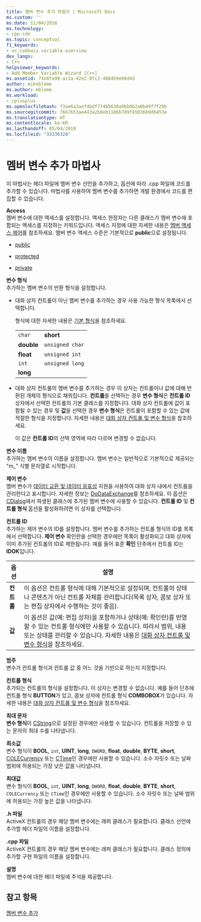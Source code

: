 ```yaml
---
title: 멤버 변수 추가 마법사 | Microsoft Docs
ms.custom: ''
ms.date: 11/04/2016
ms.technology:
- cpp-ide
ms.topic: conceptual
f1_keywords:
- vc.codewiz.variable.overview
dev_langs:
- C++
helpviewer_keywords:
- Add Member Variable Wizard [C++]
ms.assetid: 73e8fa99-ac1a-42e2-8fc2-4684b9eb6d4d
author: mikeblome
ms.author: mblome
ms.workload:
- cplusplus
ms.openlocfilehash: f3ae6a3aef4bdf774b5630a9bb0b2a0b49f7f29b
ms.sourcegitcommit: 76b7653ae443a2b8eb1186b789f8503609d6453e
ms.translationtype: HT
ms.contentlocale: ko-KR
ms.lasthandoff: 05/04/2018
ms.locfileid: "33336328"
---
```

# <a name="add-member-variable-wizard"></a>멤버 변수 추가 마법사
이 마법사는 헤더 파일에 멤버 변수 선언을 추가하고, 옵션에 따라 .cpp 파일에 코드를 추가할 수 있습니다. 마법사를 사용하여 멤버 변수를 추가하면 개발 환경에서 코드를 편집할 수 있습니다.  
  
 **Access**  
 멤버 변수에 대한 액세스를 설정합니다. 액세스 한정자는 다른 클래스가 멤버 변수에 포함되는 액세스를 지정하는 키워드입니다. 액세스 지정에 대한 자세한 내용은 [멤버 액세스 제어](../cpp/member-access-control-cpp.md)를 참조하세요. 멤버 변수 액세스 수준은 기본적으로 **public**으로 설정됩니다.  
  
-   [public](../cpp/public-cpp.md)  
  
-   [protected](../cpp/protected-cpp.md)  
  
-   [private](../cpp/private-cpp.md)  
  
 **변수 형식**  
 추가하는 멤버 변수의 반환 형식을 설정합니다.  
  
-   대화 상자 컨트롤이 아닌 멤버 변수를 추가하는 경우 사용 가능한 형식 목록에서 선택합니다.  
  
     형식에 대한 자세한 내용은 [기본 형식](../cpp/fundamental-types-cpp.md)을 참조하세요.  
  
    |||  
    |-|-|  
    |`char`|**short**|  
    |**double**|`unsigned char`|  
    |**float**|`unsigned int`|  
    |`int`|`unsigned long`|  
    |**long**||  
  
-   대화 상자 컨트롤의 멤버 변수를 추가하는 경우 이 상자는 컨트롤이나 값에 대해 반환된 개체의 형식으로 채워집니다. **컨트롤**을 선택하는 경우 **변수 형식**은 **컨트롤 ID** 상자에서 선택한 컨트롤의 기본 클래스를 지정합니다. 대화 상자 컨트롤에 값이 포함될 수 있는 경우 및 **값**을 선택한 경우 **변수 형식**은 컨트롤이 포함할 수 있는 값에 적절한 형식을 지정합니다. 자세한 내용은 [대화 상자 컨트롤 및 변수 형식](../ide/dialog-box-controls-and-variable-types.md)을 참조하세요.  
  
     이 값은 **컨트롤 ID**의 선택 영역에 따라 다르며 변경할 수 없습니다.  
  
 **변수 이름**  
 추가하는 멤버 변수의 이름을 설정합니다. 멤버 변수는 일반적으로 기본적으로 제공되는 "m_" 식별 문자열로 시작합니다.  
  
 **제어 변수**  
 멤버 변수가 [데이터 교환 및 데이터 유효성](../mfc/dialog-data-exchange-and-validation.md) 지원을 사용하여 대화 상자 내에서 컨트롤을 관리한다고 표시합니다. 자세한 정보는 [DoDataExchange](../mfc/reference/cwnd-class.md#dodataexchange)를 참조하세요. 이 옵션은 [CDialog](../mfc/reference/cdialog-class.md)에서 파생된 클래스에 추가된 멤버 변수에 사용할 수 있습니다. **컨트롤 ID** 및 **컨트롤 형식** 옵션을 활성화하려면 이 상자를 선택합니다.  
  
 **컨트롤 ID**  
 추가하는 제어 변수의 ID를 설정합니다. 멤버 변수를 추가하는 컨트롤 형식의 ID를 목록에서 선택합니다. **제어 변수** 확인란을 선택한 경우에만 목록이 활성화되고 대화 상자에 이미 추가된 컨트롤의 ID로 제한됩니다. 예를 들어 표준 **확인** 단추에서 컨트롤 ID는 **IDOK**입니다.  
  
|옵션|설명|  
|------------|-----------------|  
|**컨트롤**|이 옵션은 컨트롤 형식에 대해 기본적으로 설정되며, 컨트롤의 상태나 콘텐츠가 아닌 컨트롤 자체를 관리합니다(목록 상자, 콤보 상자 또는 편집 상자에서 수행하는 것이 좋음).|  
|**값**|이 옵션은 값(예: 편집 상자)을 포함하거나 상태(예: 확인란)를 반영할 수 있는 컨트롤 형식에만 사용할 수 있습니다. 따라서 범위, 내용 또는 상태를 관리할 수 있습니다. 자세한 내용은 [대화 상자 컨트롤 및 변수 형식](../ide/dialog-box-controls-and-variable-types.md)을 참조하세요.|  
  
 **범주**  
 변수가 컨트롤 형식과 컨트롤 값 중 어느 것을 기반으로 하는지 지정합니다.  
  
 **컨트롤 형식**  
 추가되는 컨트롤의 형식을 설정합니다. 이 상자는 변경할 수 없습니다. 예를 들어 단추에 컨트롤 형식 **BUTTON**가 있고, 콤보 상자에 컨트롤 형식 **COMBOBOX**가 있습니다. 자세한 내용은 [대화 상자 컨트롤 및 변수 형식](../ide/dialog-box-controls-and-variable-types.md)을 참조하세요.  
  
 **최대 문자**  
 **변수 형식**이 [CString](../atl-mfc-shared/reference/cstringt-class.md)으로 설정된 경우에만 사용할 수 있습니다. 컨트롤을 저장할 수 있는 문자의 최대 수를 나타냅니다.  
  
 **최소값**  
 변수 형식이 **BOOL**, `int`, **UINT**, **long**, `DWORD`, **float**, **double**, **BYTE**, **short**, [COLECurrency](../mfc/reference/colecurrency-class.md) 또는 [CTime](../atl-mfc-shared/reference/ctime-class.md)인 경우에만 사용할 수 있습니다. 소수 자릿수 또는 날짜 범위에 허용되는 가장 낮은 값을 나타냅니다.  
  
 **최대값**  
 변수 형식이 **BOOL**, `int`, **UINT**, **long**, `DWORD`, **float**, **double**, **BYTE**, **short**, `COLECurrency` 또는 `CTime`인 경우에만 사용할 수 있습니다. 소수 자릿수 또는 날짜 범위에 허용되는 가장 높은 값을 나타냅니다.  
  
 **.h 파일**  
 ActiveX 컨트롤의 경우 해당 멤버 변수에는 래퍼 클래스가 필요합니다. 클래스 선언에 추가할 헤더 파일의 이름을 설정합니다.  
  
 **.cpp 파일**  
 ActiveX 컨트롤의 경우 해당 멤버 변수에는 래퍼 클래스가 필요합니다. 클래스 정의에 추가할 구현 파일의 이름을 설정합니다.  
  
 **설명**  
 멤버 변수에 대한 헤더 파일에 주석을 제공합니다.  
  
## <a name="see-also"></a>참고 항목  
 [멤버 변수 추가](../ide/adding-a-member-variable-visual-cpp.md)